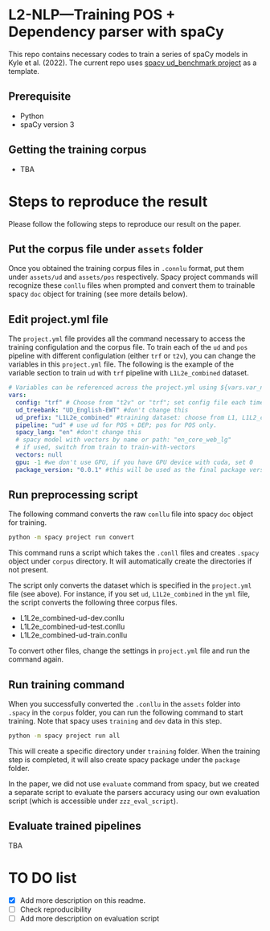 
# L2-NLP—Training POS + Dependency parser with spaCy

This repo contains necessary codes to train a series of spaCy models in Kyle et al. (2022).
The current repo uses [spacy ud_benchmark project](https://github.com/explosion/projects/tree/v3/benchmarks/ud_benchmark) as a template.


## Prerequisite
- Python
- spaCy version 3

## Getting the training corpus
- TBA 

# Steps to reproduce the result
Please follow the following steps to reproduce our result on the paper.

## Put the corpus file under `assets` folder
Once you obtained the training corpus files in  `.connlu` format, put them under `assets/ud` and `assets/pos` respectively. Spacy project commands will recognize these `conllu` files when prompted and convert them to trainable spacy `doc` object for training (see more details below).

## Edit project.yml file
The `project.yml` file provides all the command necessary to access the training configulation and the corpus file. To train each of the `ud` and `pos` pipeline with different configulation (either `trf` or `t2v`), you can change the variables in this `project.yml` file. The following is the example of the variable section to train `ud` with `trf` pipeline with `L1L2e_combined` dataset.

```yml
# Variables can be referenced across the project.yml using ${vars.var_name}
vars:
  config: "trf" # Choose from "t2v" or "trf"; set config file each time you train model
  ud_treebank: "UD_English-EWT" #don't change this
  ud_prefix: "L1L2e_combined" #training dataset: choose from L1, L1L2_combined, L1L2e_combined
  pipeline: "ud" # use ud for POS + DEP; pos for POS only.
  spacy_lang: "en" #don't change this
  # spacy model with vectors by name or path: "en_core_web_lg"
  # if used, switch from train to train-with-vectors
  vectors: null 
  gpu: -1 #we don't use GPU, if you have GPU device with cuda, set 0
  package_version: "0.0.1" #this will be used as the final package version
```


## Run preprocessing script

The following command converts the raw `conllu` file into spacy `doc` object for training.

```bash
python -m spacy project run convert
```

This command runs a script which takes the `.conll` files and creates `.spacy` object under `corpus` directory. It will automatically create the directories if not present.

The script only converts the dataset which is specified in the `project.yml` file (see above).
For instance, if you set `ud`, `L1L2e_combined` in the `yml` file, the script converts the following three corpus files.
- L1L2e_combined-ud-dev.conllu
- L1L2e_combined-ud-test.conllu
- L1L2e_combined-ud-train.conllu

To convert other files, change the settings in `project.yml` file and run the command again.


## Run training command

When you successfully converted the `.conllu` in the `assets` folder into `.spacy` in the `corpus` folder, you can run the following command to start training. Note that spacy uses `training` and `dev` data in this step.

```bash
python -m spacy project run all
```

This will create a specific directory under `training` folder. When the training step is completed, it will also create spacy package under the `package` folder. 

In the paper, we did not use `evaluate` command from spacy, but we created a separate script to evaluate the parsers accuracy using our own evaluation script (which is accessible under `zzz_eval_script`).

## Evaluate trained pipelines

TBA


# TO DO list
- [x] Add more description on this readme.
- [ ] Check reproducibility
- [ ] Add more description on evaluation script 